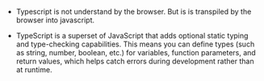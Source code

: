 - Typescript is not understand by the browser. But is is transpiled by the browser into javascript.

- TypeScript is a superset of JavaScript that adds optional static typing and type-checking capabilities. This means you can define types (such as string, number, boolean, etc.) for variables, function parameters, and return values, which helps catch errors during development rather than at runtime.

